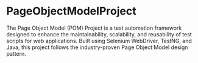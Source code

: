 # PageObjectModelProject
The Page Object Model (POM) Project is a test automation framework designed to enhance the maintainability, scalability, and reusability of test scripts for web applications. Built using Selenium WebDriver, TestNG, and Java, this project follows the industry-proven Page Object Model design pattern.
